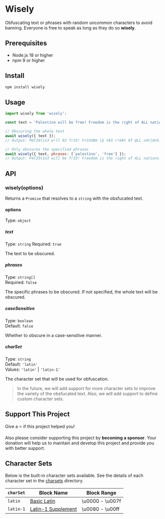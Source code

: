 # Wisely

Obfuscating text or phrases with random uncommon characters to avoid banning. Everyone is free to speak as long as they do so **wisely**.

## Prerequisites

- Node.js 18 or higher
- npm 9 or higher

## Install

```sh
npm install wisely
```

## Usage

```js
import wisely from 'wisely';

const text = 'Palestine will be free! Freedom is the right of ALL nations!';

// Obscuring the whole text
await wisely({ text });
// Output: P@l3$t|n3 w!ll 83 fr33! Fr33d0m |$ t#3 r!6#t 0f @LL n4t|0n5!

// Only obscures the specified phrases
await wisely({ text, phrases: ['palestine', 'free'] });
// Output: P4l35t1n3 will be fr33! Freedom is the right of ALL nations!
```

## API

### wisely(options)

Returns a `Promise` that resolves to a `string` with the obsfucated text.

#### options

Type: `object`

##### text

Type: `string`
Required: `true`

The text to be obscured.

##### phrases

Type: `string[]` \
Required: `false`

The specific phrases to be obscured. If not specified, the whole text will be obscured.

##### caseSensitive

Type: `boolean` \
Default: `false`

Whether to obscure in a case-sensitive manner.

##### charSet

Type: `string` \
Default: `'latin'` \
Values: `'latin'` | `'latin-1'`

The character set that will be used for obfuscation.

> In the future, we will add support for more character sets to improve the variety of the obsfucated text. Also, we will add support to define custom character sets.

## Support This Project

Give a ⭐️ if this project helped you!

Also please consider supporting this project by **becoming a sponsor**. Your donation will help us to maintain and develop this project and provide you with better support.

## Character Sets

Below is the built-in character sets available. See the details of each character set in the [charsets](./charsets) directory.

| `charSet` | Block Name | Block Range |
| ---- | --------- | ----- |
| `latin` | [Basic Latin](https://unicodeplus.com/block/0000) | \u0000 - \u007f |
| `latin-1` | [Latin-1 Supplement](https://unicodeplus.com/block/0080) | \u0080 - \u00ff |
